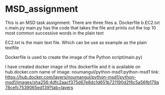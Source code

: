 # MSD_assignment
This is an MSD task assignment.
There are three files
 a. Dockerfile
 b.EC2.txt
 c.main.py
main.py has the code that takes the file and prints out the top 10 most common successive words in the plain text

EC2.txt is the main text file. Which can be use as example as the plain textfile

Dockerfile is used to create the image of the Python script(main.py)

I have created docker image of this dockerfile and it is available on hub.docker.com
name of image: noumangul/python-msd1:python-msd1
link: https://hub.docker.com/layers/noumangul/python-msd1/python-msd1/images/sha256:4dfc2aacf375d67e8dc1d651b721190d2f6c5a56fb179a78cefc7539065ed139?tab=layers
